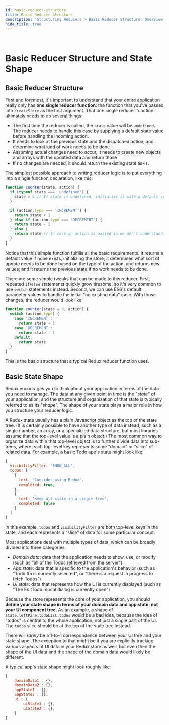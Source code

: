 ```yaml
---
id: basic-reducer-structure
title: Basic Reducer Structure
description: 'Structuring Reducers > Basic Reducer Structure: Overview of how reducer functions work with Redux state'
hide_title: true
---
```


&nbsp;

# Basic Reducer Structure and State Shape

## Basic Reducer Structure

First and foremost, it's important to understand that your entire application really only has **one single reducer function**: the function that you've passed into `createStore` as the first argument. That one single reducer function ultimately needs to do several things:

- The first time the reducer is called, the `state` value will be `undefined`. The reducer needs to handle this case by supplying a default state value before handling the incoming action.
- It needs to look at the previous state and the dispatched action, and determine what kind of work needs to be done
- Assuming actual changes need to occur, it needs to create new objects and arrays with the updated data and return those
- If no changes are needed, it should return the existing state as-is.

The simplest possible approach to writing reducer logic is to put everything into a single function declaration, like this:

```js
function counter(state, action) {
  if (typeof state === 'undefined') {
    state = 0 // If state is undefined, initialize it with a default value
  }

  if (action.type === 'INCREMENT') {
    return state + 1
  } else if (action.type === 'DECREMENT') {
    return state - 1
  } else {
    return state // In case an action is passed in we don't understand
  }
}
```

Notice that this simple function fulfills all the basic requirements. It returns a default value if none exists, initializing the store; it determines what sort of update needs to be done based on the type of the action, and returns new values; and it returns the previous state if no work needs to be done.

There are some simple tweaks that can be made to this reducer. First, repeated `if`/`else` statements quickly grow tiresome, so it's very common to use `switch` statements instead. Second, we can use ES6's default parameter values to handle the initial "no existing data" case. With those changes, the reducer would look like:

```js
function counter(state = 0, action) {
  switch (action.type) {
    case 'INCREMENT':
      return state + 1
    case 'DECREMENT':
      return state - 1
    default:
      return state
  }
}
```

This is the basic structure that a typical Redux reducer function uses.

## Basic State Shape

Redux encourages you to think about your application in terms of the data you need to manage. The data at any given point in time is the "_state_" of your application, and the structure and organization of that state is typically referred to as its "_shape_". The shape of your state plays a major role in how you structure your reducer logic.

A Redux state usually has a plain Javascript object as the top of the state tree. (It is certainly possible to have another type of data instead, such as a single number, an array, or a specialized data structure, but most libraries assume that the top-level value is a plain object.) The most common way to organize data within that top-level object is to further divide data into sub-trees, where each top-level key represents some "domain" or "slice" of related data. For example, a basic Todo app's state might look like:

```js
{
  visibilityFilter: 'SHOW_ALL',
  todos: [
    {
      text: 'Consider using Redux',
      completed: true,
    },
    {
      text: 'Keep all state in a single tree',
      completed: false
    }
  ]
}
```

In this example, `todos` and `visibilityFilter` are both top-level keys in the state, and each represents a "slice" of data for some particular concept.

Most applications deal with multiple types of data, which can be broadly divided into three categories:

- _Domain data_: data that the application needs to show, use, or modify (such as "all of the Todos retrieved from the server")
- _App state_: data that is specific to the application's behavior (such as "Todo #5 is currently selected", or "there is a request in progress to fetch Todos")
- _UI state_: data that represents how the UI is currently displayed (such as "The EditTodo modal dialog is currently open")

Because the store represents the core of your application, you should **define your state shape in terms of your domain data and app state, not your UI component tree**. As an example, a shape of `state.leftPane.todoList.todos` would be a bad idea, because the idea of "todos" is central to the whole application, not just a single part of the UI. The `todos` slice should be at the top of the state tree instead.

There will _rarely_ be a 1-to-1 correspondence between your UI tree and your state shape. The exception to that might be if you are explicitly tracking various aspects of UI data in your Redux store as well, but even then the shape of the UI data and the shape of the domain data would likely be different.

A typical app's state shape might look roughly like:

```js
{
    domainData1 : {},
    domainData2 : {},
    appState1 : {},
    appState2 : {},
    ui : {
        uiState1 : {},
        uiState2 : {},
    }
}
```
